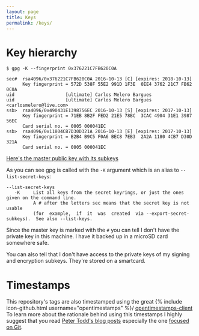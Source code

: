 ```yaml
---
layout: page
title: Keys
permalink: /keys/
---
```

Key hierarchy
=============
    $ gpg -K --fingerprint 0x376221C7FB620C0A

    sec#  rsa4096/0x376221C7FB620C0A 2016-10-13 [C] [expires: 2018-10-13]
          Key fingerprint = 572D 538F 55E2 991D 1F3E  0EE4 3762 21C7 FB62 0C0A
    uid                   [ultimate] Carlos Melero Bargues
    uid                   [ultimate] Carlos Melero Bargues <carlosmelero@live.com>
    ssb>  rsa4096/0x490431E1398756EC 2016-10-13 [S] [expires: 2017-10-13]
          Key fingerprint = 71EB 8B2F FED2 21E5 78BC  3CAC 4904 31E1 3987 56EC
          Card serial no. = 0005 000041EC
    ssb>  rsa4096/0x11804CB7D30D321A 2016-10-13 [E] [expires: 2017-10-13]
          Key fingerprint = B2B4 B9C5 F0A6 BEC8 7EB3  2A2A 1180 4CB7 D30D 321A
          Card serial no. = 0005 000041EC

[Here's the master public key with its subkeys](carlosmelero-key.asc)

As you can see gpg is called with the `-K` argument which is an alias to `--list-secret-keys`:

    --list-secret-keys
       -K     List all keys from the secret keyrings, or just the ones given on the command line.
              A # after the letters sec means that the secret key is not usable  
              (for  example,  if  it  was  created  via --export-secret-subkeys).  See also --list-keys.

Since the master key is marked with the `#` you can tell I don't have the private key in this machine.
I have it backed up in a microSD card somewhere safe.

You can also tell that I don't have access to the private keys of my signing and encryption subkeys. They're stored on a smartcard.

Timestamps
==========
This repository's tags are also timestamped using the great {% include icon-github.html username="opentimestamps" %}/ [opentimestamps-client](https://github.com/opentimestamps/opentimestamps-client)
To learn more about the rationale behind using this timestamps I highly suggest that you read [Peter Todd's blog posts](https://petertodd.org/2016/opentimestamps-announcement) especially the one [focused on Git](https://petertodd.org/2016/opentimestamps-git-integration).
